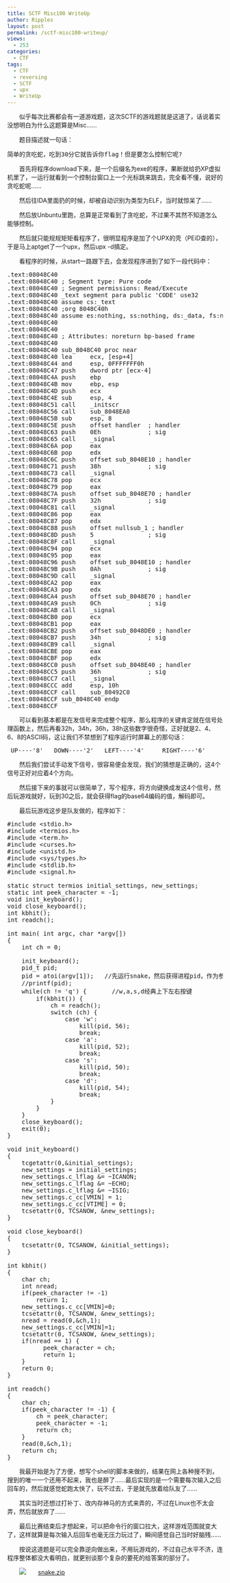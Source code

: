 ```yaml
---
title: SCTF Misc100 WriteUp
author: Ripples
layout: post
permalink: /sctf-misc100-writeup/
views:
  - 253
categories:
  - CTF
tags:
  - CTF
  - reversing
  - SCTF
  - upx
  - WriteUp
---
```

<p style="text-indent: 2em;">
  似乎每次比赛都会有一道游戏题，这次SCTF的游戏题就是这道了，话说着实没想明白为什么这题算是Misc……
</p>

<p style="text-indent: 2em;">
  题目描述就一句话：
</p>

<!--more-->

<pre class="brush:plain;toolbar:false">简单的贪吃蛇，吃到30分它就告诉你flag！但是要怎么控制它呢?</pre>

<p style="text-indent: 2em;">
  首先将程序download下来，是一个后缀名为exe的程序，果断就给扔XP虚拟机里了，一运行就看到一个控制台窗口上一个光标跳来跳去，完全看不懂，说好的贪吃蛇呢……
</p>

<p style="text-indent: 2em;">
  然后往IDA里面扔的时候，却被自动识别为类型为ELF，当时就惊呆了……
</p>

<p style="text-indent: 2em;">
  然后放Unbuntu里跑，总算是正常看到了贪吃蛇，不过果不其然不知道怎么能够控制。
</p>

<p style="text-indent: 2em;">
  然后就只能规规矩矩看程序了，很明显程序是加了个UPX的壳（PEiD查的），于是马上aptget了一个upx，然后upx -d搞定。
</p>

<p style="text-indent: 2em;">
  看程序的时候，从start一路跟下去，会发现程序进到了如下一段代码中：
</p>

<pre class="brush:plain;toolbar:false">.text:08048C40
.text:08048C40&nbsp;;&nbsp;Segment&nbsp;type:&nbsp;Pure&nbsp;code
.text:08048C40&nbsp;;&nbsp;Segment&nbsp;permissions:&nbsp;Read/Execute
.text:08048C40&nbsp;_text&nbsp;segment&nbsp;para&nbsp;public&nbsp;&#39;CODE&#39;&nbsp;use32
.text:08048C40&nbsp;assume&nbsp;cs:_text
.text:08048C40&nbsp;;org&nbsp;8048C40h
.text:08048C40&nbsp;assume&nbsp;es:nothing,&nbsp;ss:nothing,&nbsp;ds:_data,&nbsp;fs:nothing,&nbsp;gs:nothing
.text:08048C40
.text:08048C40
.text:08048C40&nbsp;;&nbsp;Attributes:&nbsp;noreturn&nbsp;bp-based&nbsp;frame
.text:08048C40
.text:08048C40&nbsp;sub_8048C40&nbsp;proc&nbsp;near
.text:08048C40&nbsp;lea&nbsp;&nbsp;&nbsp;&nbsp;&nbsp;ecx,&nbsp;[esp+4]
.text:08048C44&nbsp;and&nbsp;&nbsp;&nbsp;&nbsp;&nbsp;esp,&nbsp;0FFFFFFF0h
.text:08048C47&nbsp;push&nbsp;&nbsp;&nbsp;&nbsp;dword&nbsp;ptr&nbsp;[ecx-4]
.text:08048C4A&nbsp;push&nbsp;&nbsp;&nbsp;&nbsp;ebp
.text:08048C4B&nbsp;mov&nbsp;&nbsp;&nbsp;&nbsp;&nbsp;ebp,&nbsp;esp
.text:08048C4D&nbsp;push&nbsp;&nbsp;&nbsp;&nbsp;ecx
.text:08048C4E&nbsp;sub&nbsp;&nbsp;&nbsp;&nbsp;&nbsp;esp,&nbsp;4
.text:08048C51&nbsp;call&nbsp;&nbsp;&nbsp;&nbsp;_initscr
.text:08048C56&nbsp;call&nbsp;&nbsp;&nbsp;&nbsp;sub_8048EA0
.text:08048C5B&nbsp;sub&nbsp;&nbsp;&nbsp;&nbsp;&nbsp;esp,&nbsp;8
.text:08048C5E&nbsp;push&nbsp;&nbsp;&nbsp;&nbsp;offset&nbsp;handler&nbsp;&nbsp;;&nbsp;handler
.text:08048C63&nbsp;push&nbsp;&nbsp;&nbsp;&nbsp;0Eh&nbsp;&nbsp;&nbsp;&nbsp;&nbsp;&nbsp;&nbsp;&nbsp;&nbsp;&nbsp;&nbsp;&nbsp;&nbsp;;&nbsp;sig
.text:08048C65&nbsp;call&nbsp;&nbsp;&nbsp;&nbsp;_signal
.text:08048C6A&nbsp;pop&nbsp;&nbsp;&nbsp;&nbsp;&nbsp;eax
.text:08048C6B&nbsp;pop&nbsp;&nbsp;&nbsp;&nbsp;&nbsp;edx
.text:08048C6C&nbsp;push&nbsp;&nbsp;&nbsp;&nbsp;offset&nbsp;sub_8048E10&nbsp;;&nbsp;handler
.text:08048C71&nbsp;push&nbsp;&nbsp;&nbsp;&nbsp;38h&nbsp;&nbsp;&nbsp;&nbsp;&nbsp;&nbsp;&nbsp;&nbsp;&nbsp;&nbsp;&nbsp;&nbsp;&nbsp;;&nbsp;sig
.text:08048C73&nbsp;call&nbsp;&nbsp;&nbsp;&nbsp;_signal
.text:08048C78&nbsp;pop&nbsp;&nbsp;&nbsp;&nbsp;&nbsp;ecx
.text:08048C79&nbsp;pop&nbsp;&nbsp;&nbsp;&nbsp;&nbsp;eax
.text:08048C7A&nbsp;push&nbsp;&nbsp;&nbsp;&nbsp;offset&nbsp;sub_8048E70&nbsp;;&nbsp;handler
.text:08048C7F&nbsp;push&nbsp;&nbsp;&nbsp;&nbsp;32h&nbsp;&nbsp;&nbsp;&nbsp;&nbsp;&nbsp;&nbsp;&nbsp;&nbsp;&nbsp;&nbsp;&nbsp;&nbsp;;&nbsp;sig
.text:08048C81&nbsp;call&nbsp;&nbsp;&nbsp;&nbsp;_signal
.text:08048C86&nbsp;pop&nbsp;&nbsp;&nbsp;&nbsp;&nbsp;eax
.text:08048C87&nbsp;pop&nbsp;&nbsp;&nbsp;&nbsp;&nbsp;edx
.text:08048C88&nbsp;push&nbsp;&nbsp;&nbsp;&nbsp;offset&nbsp;nullsub_1&nbsp;;&nbsp;handler
.text:08048C8D&nbsp;push&nbsp;&nbsp;&nbsp;&nbsp;5&nbsp;&nbsp;&nbsp;&nbsp;&nbsp;&nbsp;&nbsp;&nbsp;&nbsp;&nbsp;&nbsp;&nbsp;&nbsp;&nbsp;&nbsp;;&nbsp;sig
.text:08048C8F&nbsp;call&nbsp;&nbsp;&nbsp;&nbsp;_signal
.text:08048C94&nbsp;pop&nbsp;&nbsp;&nbsp;&nbsp;&nbsp;ecx
.text:08048C95&nbsp;pop&nbsp;&nbsp;&nbsp;&nbsp;&nbsp;eax
.text:08048C96&nbsp;push&nbsp;&nbsp;&nbsp;&nbsp;offset&nbsp;sub_8048E10&nbsp;;&nbsp;handler
.text:08048C9B&nbsp;push&nbsp;&nbsp;&nbsp;&nbsp;0Ah&nbsp;&nbsp;&nbsp;&nbsp;&nbsp;&nbsp;&nbsp;&nbsp;&nbsp;&nbsp;&nbsp;&nbsp;&nbsp;;&nbsp;sig
.text:08048C9D&nbsp;call&nbsp;&nbsp;&nbsp;&nbsp;_signal
.text:08048CA2&nbsp;pop&nbsp;&nbsp;&nbsp;&nbsp;&nbsp;eax
.text:08048CA3&nbsp;pop&nbsp;&nbsp;&nbsp;&nbsp;&nbsp;edx
.text:08048CA4&nbsp;push&nbsp;&nbsp;&nbsp;&nbsp;offset&nbsp;sub_8048E70&nbsp;;&nbsp;handler
.text:08048CA9&nbsp;push&nbsp;&nbsp;&nbsp;&nbsp;0Ch&nbsp;&nbsp;&nbsp;&nbsp;&nbsp;&nbsp;&nbsp;&nbsp;&nbsp;&nbsp;&nbsp;&nbsp;&nbsp;;&nbsp;sig
.text:08048CAB&nbsp;call&nbsp;&nbsp;&nbsp;&nbsp;_signal
.text:08048CB0&nbsp;pop&nbsp;&nbsp;&nbsp;&nbsp;&nbsp;ecx
.text:08048CB1&nbsp;pop&nbsp;&nbsp;&nbsp;&nbsp;&nbsp;eax
.text:08048CB2&nbsp;push&nbsp;&nbsp;&nbsp;&nbsp;offset&nbsp;sub_8048DE0&nbsp;;&nbsp;handler
.text:08048CB7&nbsp;push&nbsp;&nbsp;&nbsp;&nbsp;34h&nbsp;&nbsp;&nbsp;&nbsp;&nbsp;&nbsp;&nbsp;&nbsp;&nbsp;&nbsp;&nbsp;&nbsp;&nbsp;;&nbsp;sig
.text:08048CB9&nbsp;call&nbsp;&nbsp;&nbsp;&nbsp;_signal
.text:08048CBE&nbsp;pop&nbsp;&nbsp;&nbsp;&nbsp;&nbsp;eax
.text:08048CBF&nbsp;pop&nbsp;&nbsp;&nbsp;&nbsp;&nbsp;edx
.text:08048CC0&nbsp;push&nbsp;&nbsp;&nbsp;&nbsp;offset&nbsp;sub_8048E40&nbsp;;&nbsp;handler
.text:08048CC5&nbsp;push&nbsp;&nbsp;&nbsp;&nbsp;36h&nbsp;&nbsp;&nbsp;&nbsp;&nbsp;&nbsp;&nbsp;&nbsp;&nbsp;&nbsp;&nbsp;&nbsp;&nbsp;;&nbsp;sig
.text:08048CC7&nbsp;call&nbsp;&nbsp;&nbsp;&nbsp;_signal
.text:08048CCC&nbsp;add&nbsp;&nbsp;&nbsp;&nbsp;&nbsp;esp,&nbsp;10h
.text:08048CCF&nbsp;call&nbsp;&nbsp;&nbsp;&nbsp;sub_80492C0
.text:08048CCF&nbsp;sub_8048C40&nbsp;endp
.text:08048CCF</pre>

<p style="text-indent: 2em;">
  可以看到基本都是在发信号来完成整个程序，那么程序的关键肯定就在信号处理函数上，然后再看32h，34h，36h，38h这些数字很奇怪，正好就是2、4、6、8的ASCII码，这让我们不禁想到了程序运行时屏幕上的那句话：
</p>

<pre class="brush:plain;toolbar:false">&nbsp;UP----&#39;8&#39;&nbsp;&nbsp;&nbsp;DOWN----&#39;2&#39;&nbsp;&nbsp;&nbsp;LEFT----&#39;4&#39;&nbsp;&nbsp;&nbsp;&nbsp;&nbsp;RIGHT----&#39;6&#39;</pre>

<p style="text-indent: 2em;">
  然后我们尝试手动发下信号，很容易便会发现，我们的猜想是正确的，这4个信号正好对应着4个方向。
</p>

<p style="text-indent: 2em;">
  然后接下来的事就可以很简单了，写个程序，将方向键换成发这4个信号，然后玩游戏就好，玩到30之后，就会获得flag的base64编码的值，解码即可。
</p>

<p style="text-indent: 2em;">
  最后玩游戏这步是队友做的，程序如下：
</p>

<pre class="brush:cpp;toolbar:false">#include&nbsp;&lt;stdio.h&gt;
#include&nbsp;&lt;termios.h&gt;
#include&nbsp;&lt;term.h&gt;
#include&nbsp;&lt;curses.h&gt;
#include&nbsp;&lt;unistd.h&gt;
#include&nbsp;&lt;sys/types.h&gt;&nbsp;&nbsp;
#include&nbsp;&lt;stdlib.h&gt;&nbsp;&nbsp;
#include&nbsp;&lt;signal.h&gt;&nbsp;

static&nbsp;struct&nbsp;termios&nbsp;initial_settings,&nbsp;new_settings;
static&nbsp;int&nbsp;peek_character&nbsp;=&nbsp;-1;
void&nbsp;init_keyboard();
void&nbsp;close_keyboard();
int&nbsp;kbhit();
int&nbsp;readch();

int&nbsp;main(&nbsp;int&nbsp;argc,&nbsp;char&nbsp;*argv[])
{
&nbsp;&nbsp;&nbsp;&nbsp;int&nbsp;ch&nbsp;=&nbsp;0;
&nbsp;&nbsp;&nbsp;&nbsp;
&nbsp;&nbsp;&nbsp;&nbsp;init_keyboard();
&nbsp;&nbsp;&nbsp;&nbsp;pid_t&nbsp;pid;&nbsp;&nbsp;
&nbsp;&nbsp;&nbsp;&nbsp;pid&nbsp;=&nbsp;atoi(argv[1]);&nbsp;&nbsp;&nbsp;//先运行snake，然后获得进程pid，作为参数传进来
&nbsp;&nbsp;&nbsp;&nbsp;//printf(pid);
&nbsp;&nbsp;&nbsp;&nbsp;while(ch&nbsp;!=&nbsp;&#39;q&#39;)&nbsp;{		//w,a,s,d经典上下左右按键
&nbsp;&nbsp;&nbsp;&nbsp;&nbsp;&nbsp;&nbsp;&nbsp;if(kbhit())&nbsp;{
&nbsp;&nbsp;&nbsp;&nbsp;&nbsp;&nbsp;&nbsp;&nbsp;&nbsp;&nbsp;&nbsp;&nbsp;ch&nbsp;=&nbsp;readch();
&nbsp;&nbsp;&nbsp;&nbsp;&nbsp;&nbsp;&nbsp;&nbsp;&nbsp;&nbsp;&nbsp;&nbsp;switch&nbsp;(ch)&nbsp;{
&nbsp;&nbsp;&nbsp;&nbsp;&nbsp;&nbsp;&nbsp;&nbsp;&nbsp;&nbsp;&nbsp;&nbsp;	case&nbsp;&#39;w&#39;:
&nbsp;&nbsp;&nbsp;&nbsp;&nbsp;&nbsp;&nbsp;&nbsp;&nbsp;&nbsp;&nbsp;&nbsp;		kill(pid,&nbsp;56);&nbsp;
&nbsp;&nbsp;&nbsp;&nbsp;&nbsp;&nbsp;&nbsp;&nbsp;&nbsp;&nbsp;&nbsp;&nbsp;		break;&nbsp;
&nbsp;&nbsp;&nbsp;&nbsp;&nbsp;&nbsp;&nbsp;&nbsp;&nbsp;&nbsp;&nbsp;&nbsp;	case&nbsp;&#39;a&#39;:
&nbsp;&nbsp;&nbsp;&nbsp;&nbsp;&nbsp;&nbsp;&nbsp;&nbsp;&nbsp;&nbsp;&nbsp;		kill(pid,&nbsp;52);&nbsp;&nbsp;
&nbsp;&nbsp;&nbsp;&nbsp;&nbsp;&nbsp;&nbsp;&nbsp;&nbsp;&nbsp;&nbsp;&nbsp;		break;&nbsp;
&nbsp;&nbsp;&nbsp;&nbsp;&nbsp;&nbsp;&nbsp;&nbsp;&nbsp;&nbsp;&nbsp;&nbsp;	case&nbsp;&#39;s&#39;:
&nbsp;&nbsp;&nbsp;&nbsp;&nbsp;&nbsp;&nbsp;&nbsp;&nbsp;&nbsp;&nbsp;&nbsp;		kill(pid,&nbsp;50);&nbsp;&nbsp;
&nbsp;&nbsp;&nbsp;&nbsp;&nbsp;&nbsp;&nbsp;&nbsp;&nbsp;&nbsp;&nbsp;&nbsp;		break;&nbsp;
&nbsp;&nbsp;&nbsp;&nbsp;&nbsp;&nbsp;&nbsp;&nbsp;&nbsp;&nbsp;&nbsp;&nbsp;	case&nbsp;&#39;d&#39;:
&nbsp;&nbsp;&nbsp;&nbsp;&nbsp;&nbsp;&nbsp;&nbsp;&nbsp;&nbsp;&nbsp;&nbsp;		kill(pid,&nbsp;54);&nbsp;
&nbsp;&nbsp;&nbsp;&nbsp;&nbsp;&nbsp;&nbsp;&nbsp;&nbsp;&nbsp;&nbsp;&nbsp;		break;&nbsp;
&nbsp;&nbsp;&nbsp;&nbsp;&nbsp;&nbsp;&nbsp;&nbsp;&nbsp;&nbsp;&nbsp;&nbsp;}
&nbsp;&nbsp;&nbsp;&nbsp;&nbsp;&nbsp;&nbsp;&nbsp;}
&nbsp;&nbsp;&nbsp;&nbsp;}&nbsp;
&nbsp;&nbsp;&nbsp;&nbsp;close_keyboard();
&nbsp;&nbsp;&nbsp;&nbsp;exit(0);
}

void&nbsp;init_keyboard()
{
&nbsp;&nbsp;&nbsp;&nbsp;tcgetattr(0,&initial_settings);
&nbsp;&nbsp;&nbsp;&nbsp;new_settings&nbsp;=&nbsp;initial_settings;
&nbsp;&nbsp;&nbsp;&nbsp;new_settings.c_lflag&nbsp;&=&nbsp;~ICANON;
&nbsp;&nbsp;&nbsp;&nbsp;new_settings.c_lflag&nbsp;&=&nbsp;~ECHO;
&nbsp;&nbsp;&nbsp;&nbsp;new_settings.c_lflag&nbsp;&=&nbsp;~ISIG;
&nbsp;&nbsp;&nbsp;&nbsp;new_settings.c_cc[VMIN]&nbsp;=&nbsp;1;
&nbsp;&nbsp;&nbsp;&nbsp;new_settings.c_cc[VTIME]&nbsp;=&nbsp;0;
&nbsp;&nbsp;&nbsp;&nbsp;tcsetattr(0,&nbsp;TCSANOW,&nbsp;&new_settings);
}

void&nbsp;close_keyboard()
{
&nbsp;&nbsp;&nbsp;&nbsp;tcsetattr(0,&nbsp;TCSANOW,&nbsp;&initial_settings);
}

int&nbsp;kbhit()
{
&nbsp;&nbsp;&nbsp;&nbsp;char&nbsp;ch;
&nbsp;&nbsp;&nbsp;&nbsp;int&nbsp;nread;
&nbsp;&nbsp;&nbsp;&nbsp;if(peek_character&nbsp;!=&nbsp;-1)
&nbsp;&nbsp;&nbsp;&nbsp;&nbsp;&nbsp;&nbsp;&nbsp;return&nbsp;1;
&nbsp;&nbsp;&nbsp;&nbsp;new_settings.c_cc[VMIN]=0;
&nbsp;&nbsp;&nbsp;&nbsp;tcsetattr(0,&nbsp;TCSANOW,&nbsp;&new_settings);
&nbsp;&nbsp;&nbsp;&nbsp;nread&nbsp;=&nbsp;read(0,&ch,1);
&nbsp;&nbsp;&nbsp;&nbsp;new_settings.c_cc[VMIN]=1;
&nbsp;&nbsp;&nbsp;&nbsp;tcsetattr(0,&nbsp;TCSANOW,&nbsp;&new_settings);
	if(nread&nbsp;==&nbsp;1)&nbsp;{
&nbsp;&nbsp;&nbsp;&nbsp;	&nbsp;&nbsp;peek_character&nbsp;=&nbsp;ch;
&nbsp;&nbsp;&nbsp;&nbsp;	&nbsp;&nbsp;return&nbsp;1;
	}
	return&nbsp;0;
}

int&nbsp;readch()
{
&nbsp;&nbsp;&nbsp;&nbsp;char&nbsp;ch;
&nbsp;&nbsp;&nbsp;&nbsp;if(peek_character&nbsp;!=&nbsp;-1)&nbsp;{
&nbsp;&nbsp;&nbsp;&nbsp;&nbsp;&nbsp;&nbsp;&nbsp;ch&nbsp;=&nbsp;peek_character;
&nbsp;&nbsp;&nbsp;&nbsp;&nbsp;&nbsp;&nbsp;&nbsp;peek_character&nbsp;=&nbsp;-1;
&nbsp;&nbsp;&nbsp;&nbsp;&nbsp;&nbsp;&nbsp;&nbsp;return&nbsp;ch;
&nbsp;&nbsp;&nbsp;&nbsp;}
&nbsp;&nbsp;&nbsp;&nbsp;read(0,&ch,1);
&nbsp;&nbsp;&nbsp;&nbsp;return&nbsp;ch;
}</pre>

<p style="text-indent: 2em;">
  我最开始是为了方便，想写个shell的脚本来做的，结果在网上各种搜不到，搜到的唯一一个还用不起来，我也是醉了……最后实现的是一个需要每次输入之后回车的，然后就感觉蛇跑太快了，玩不过去，于是就先放着给队友了……
</p>

<p style="text-indent: 2em;">
  其实当时还想过打补丁、改内存神马的方式来弄的，不过在Linux也不太会弄，然后就放弃了……
</p>

<p style="text-indent: 2em;">
  最后比赛结束后才想起来，可以把命令行的窗口拉大，这样游戏范围就变大了，这样就算是每次输入后回车也毫无压力玩过了，瞬间感觉自己当时好脑残……
</p>

<p style="text-indent: 2em;">
  按说这道题是可以完全靠逆向做出来，不用玩游戏的，不过自己水平不济，连程序整体都没大看明白，就更别谈那个复杂的要死的给答案的部分了。
</p>

<p style="line-height: 16px; text-indent: 2em;">
  <img src="http://geekjayvic.sinaapp.com/wp-content/plugins/wp-ueditor2/ueditor/dialogs/attachment/fileTypeImages/icon_rar.gif" /><a href="http://geekjayvic-wordpress.stor.sinaapp.com/uploads/2014/12/snake.zip">snake.zip</a>
</p>
